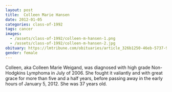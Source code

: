 ```yaml
---
layout: post
title:  Colleen Marie Hansen
date: 2012-01-05
categories: class-of-1992
tags: cancer
images:
  - /assets/class-of-1992/colleen-m-hansen-1.png
  - /assets/class-of-1992/colleen-m-hansen-2.jpg
obituary: https://lmtribune.com/obituaries/article_326b1250-46eb-5737-9704-6d2bc269d924.html
gender: female
---
```

Colleen, aka Colleen Marie Weigand, was diagnosed with high grade Non-Hodgkins Lymphoma in July of 2006. She fought it valiantly and with great grace for more than five and a half years, before passing away in the early hours of January 5, 2012. She was 37 years old.
